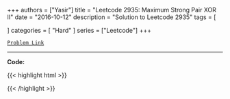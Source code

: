 
+++
authors = ["Yasir"]
title = "Leetcode 2935: Maximum Strong Pair XOR II"
date = "2016-10-12"
description = "Solution to Leetcode 2935"
tags = [
    
]
categories = [
    "Hard"
]
series = ["Leetcode"]
+++



[`Problem Link`](https://leetcode.com/problems/maximum-strong-pair-xor-ii/description/)

---

**Code:**

{{< highlight html >}}

{{< /highlight >}}

